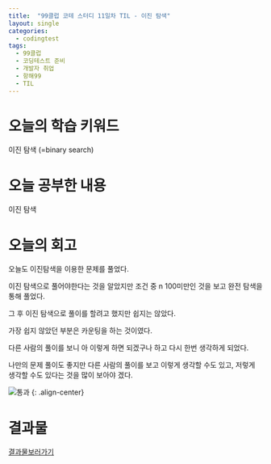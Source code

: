 ```yaml
---
title:  "99클럽 코테 스터디 11일차 TIL - 이진 탐색"
layout: single
categories:
  - codingtest
tags:
  - 99클럽
  - 코딩테스트 준비
  - 개발자 취업
  - 항해99
  - TIL
---
```


# 오늘의 학습 키워드 
이진 탐색 (=binary search)

# 오늘 공부한 내용
이진 탐색

# 오늘의 회고
오늘도 이진탐색을 이용한 문제를 풀었다.

이진 탐색으로 풀어야한다는 것을 알았지만 조건 중 n 100미만인 것을 보고 완전 탐색을 통해 풀었다.

그 후 이진 탐색으로 풀이를 할려고 했지만 쉽지는 않았다.

가장 쉽지 않았던 부분은 카운팅을 하는 것이였다.

다른 사람의 풀이를 보니 아 이렇게 하면 되겠구나 하고 다시 한번 생각하게 되었다.

나만의 문제 풀이도 좋지만 다른 사람의 풀이를 보고 이렇게 생각할 수도 있고, 저렇게 생각할 수도 있다는 것을 많이 보아야 겠다.

![통과](https://github.com/kimhyunso/sail-99_withPython/assets/87798982/707fb27d-6950-46a5-a274-b3d9d94bfb65)
{: .align-center}


# 결과물
[결과물보러가기](https://github.com/kimhyunso/sail-99_withPython/tree/main/1351.CountNegativeNumbersinaSortedMatrix)












